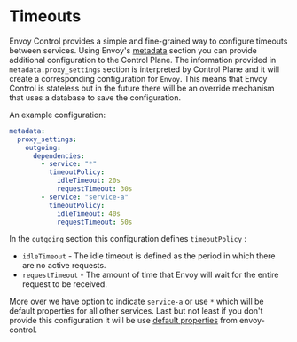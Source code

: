 # Timeouts

Envoy Control provides a simple and fine-grained way to configure timeouts between services. Using
Envoy's [metadata](https://www.envoyproxy.io/docs/envoy/latest/api-v2/api/v2/core/base.proto#core-metadata)
section you can provide additional configuration to the Control Plane. The information provided
in `metadata.proxy_settings` section is interpreted by Control Plane and it will create a
corresponding configuration for `Envoy`. This means that Envoy Control is stateless but in the
future there will be an override mechanism that uses a database to save the configuration.

An example configuration:

```yaml
metadata:
  proxy_settings:
    outgoing:
      dependencies:
        - service: "*"
          timeoutPolicy:
            idleTimeout: 20s
            requestTimeout: 30s
        - service: "service-a"
          timeoutPolicy:
            idleTimeout: 40s
            requestTimeout: 50s 
```
In the `outgoing` section this configuration defines `timeoutPolicy` :

* `idleTimeout` - The idle timeout is defined as the period in which there are no active requests.
* `requestTimeout` - The amount of time that Envoy will wait for the entire request to be received.

More over we have option to indicate `service-a` or use `*` which will be default properties for all
other services. Last but not least if you don't provide this configuration it will be use [default 
properties](https://github.com/allegro/envoy-control/blob/master/docs/configuration.md) from envoy-control.

